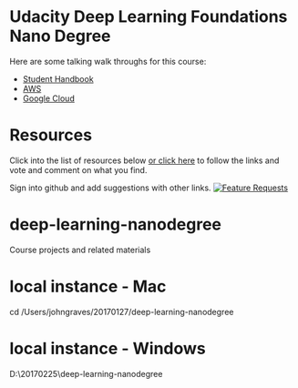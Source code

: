 # Udacity Deep Learning Foundations Nano Degree
Here are some talking walk throughs for this course:
 * [Student Handbook](https://deeplearning20170124.firebaseapp.com/#/)
 * [AWS](https://test20170226-82da7.firebaseapp.com/#/)
 * [Google Cloud](https://gc20170226.firebaseapp.com)

# Resources
Click into the list of resources below [or click here](http://feathub.com/jg1141/deep-learning-nanodegree) to follow the links and vote and comment on what you find. 

Sign into github and add suggestions with other links.
[![Feature Requests](http://feathub.com/jg1141/deep-learning-nanodegree?format=svg)](http://feathub.com/jg1141/deep-learning-nanodegree)

# deep-learning-nanodegree
Course projects and related materials

# local instance - Mac
cd /Users/johngraves/20170127/deep-learning-nanodegree

# local instance - Windows
D:\20170225\deep-learning-nanodegree